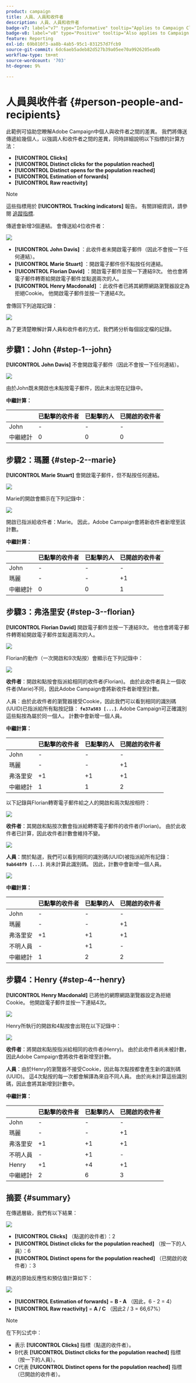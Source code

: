 ```yaml
---
product: campaign
title: 人員、人員和收件者
description: 人員、人員和收件者
badge-v7: label="v7" type="Informative" tooltip="Applies to Campaign Classic v7"
badge-v8: label="v8" type="Positive" tooltip="Also applies to Campaign v8"
feature: Reporting
exl-id: 69b810f3-aa8b-4ab5-95c1-831257d7fcb9
source-git-commit: 6dc6aeb5adeb82d527b39a05ee70a9926205ea0b
workflow-type: tm+mt
source-wordcount: '703'
ht-degree: 9%

---
```


# 人員與收件者 {#person-people-and-recipients}



此範例可協助您瞭解Adobe Campaign中個人與收件者之間的差異。 我們將傳送傳遞給幾個人，以強調人和收件者之間的差異，同時詳細說明以下指標的計算方法：

* **[!UICONTROL Clicks]**
* **[!UICONTROL Distinct clicks for the population reached]**
* **[!UICONTROL Distinct opens for the population reached]**
* **[!UICONTROL Estimation of forwards]**
* **[!UICONTROL Raw reactivity]**

>[!NOTE]
>
>這些指標用於 **[!UICONTROL Tracking indicators]** 報告。 有關詳細資訊，請參閱 [追蹤指標](../../reporting/using/delivery-reports.md#tracking-indicators).

傳遞會新增3個連結。 會傳送給4位收件者：

![](assets/s_ncs_user_indicators_example_1.png)

* **[!UICONTROL John Davis]** ：此收件者未開啟電子郵件（因此不會按一下任何連結）。
* **[!UICONTROL Marie Stuart]** ：開啟電子郵件但不點按任何連結。
* **[!UICONTROL Florian David]** ：開啟電子郵件並按一下連結9次。 他也會將電子郵件轉寄給開啟電子郵件並點選兩次的人。
* **[!UICONTROL Henry Macdonald]** ：此收件者已將其網際網路瀏覽器設定為拒絕Cookie。 他開啟電子郵件並按一下連結4次。

會傳回下列追蹤記錄：

![](assets/s_ncs_user_indicators_example_2.png)

為了更清楚瞭解計算人員和收件者的方式，我們將分析每個設定檔的記錄。

## 步驟1：John {#step-1--john}

**[!UICONTROL John Davis]** 不會開啟電子郵件（因此不會按一下任何連結）。

![](assets/s_ncs_user_indicators_example_8.png)

由於John既未開啟也未點按電子郵件，因此未出現在記錄中。

**中繼計算：**

|  | 已點擊的收件者 | 已點擊的人 | 已開啟的收件者 |
|---|---|---|---|
| John | - | - | - |
| 中繼總計 | 0 | 0 | 0 |

## 步驟2：瑪麗 {#step-2--marie}

**[!UICONTROL Marie Stuart]** 會開啟電子郵件，但不點按任何連結。

![](assets/s_ncs_user_indicators_example_7.png)

Marie的開啟會顯示在下列記錄中：

![](assets/s_ncs_user_indicators_example_4bis.png)

開啟已指派給收件者：Marie。 因此，Adobe Campaign會將新收件者新增至該計數。

**中繼計算：**

|  | 已點擊的收件者 | 已點擊的人 | 已開啟的收件者 |
|---|---|---|---|
| John | - | - | - |
| 瑪麗 | - | - | +1 |
| 中繼總計 | 0 | 0 | 1 |

## 步驟3：弗洛里安 {#step-3--florian}

**[!UICONTROL Florian David]** 開啟電子郵件並按一下連結9次。 他也會將電子郵件轉寄給開啟電子郵件並點選兩次的人。

![](assets/s_ncs_user_indicators_example_9.png)

Florian的動作（一次開啟和9次點按）會顯示在下列記錄中：

![](assets/s_ncs_user_indicators_example_3bis.png)

**收件者**：開啟和點按會指派給相同的收件者(Florian)。 由於此收件者與上一個收件者(Marie)不同，因此Adobe Campaign會將新收件者新增至計數。

人員：由於此收件者的瀏覽器接受Cookie，因此我們可以看到相同的識別碼(UUID)已指派給所有點按記錄： **`fe37a503 [...]`**. Adobe Campaign可正確識別這些點按為屬於同一個人。 計數中會新增一個人員。

**中繼計算：**

|  | 已點擊的收件者 | 已點擊的人 | 已開啟的收件者 |
|---|---|---|---|
| John | - | - | - |
| 瑪麗 | - | - | +1 |
| 弗洛里安 | +1 | +1 | +1 |
| 中繼總計 | 1 | 1 | 2 |

以下記錄與Florian轉寄電子郵件給之人的開啟和兩次點按相符：

![](assets/s_ncs_user_indicators_example_6bis.png)

**收件者**：其開啟和點按次數會指派給轉寄電子郵件的收件者(Florian)。 由於此收件者已計算，因此收件者計數會維持不變。

![](assets/s_ncs_user_indicators_example_12.png)

**人員**：關於點選，我們可以看到相同的識別碼(UUID)被指派給所有記錄： **`9ab648f9 [...]`**. 尚未計算此識別碼。 因此，計數中會新增一個人員。

![](assets/s_ncs_user_indicators_example_13.png)

**中繼計算：**

|  | 已點擊的收件者 | 已點擊的人 | 已開啟的收件者 |
|---|---|---|---|
| John | - | - | - |
| 瑪麗 | - | - | +1 |
| 弗洛里安 | +1 | +1 | +1 |
| 不明人員 | - | +1 | - |
| 中繼總計 | 1 | 2 | 2 |

## 步驟4：Henry {#step-4--henry}

**[!UICONTROL Henry Macdonald]** 已將他的網際網路瀏覽器設定為拒絕Cookie。 他開啟電子郵件並按一下連結4次。

![](assets/s_ncs_user_indicators_example_10.png)

Henry所執行的開啟和4點按會出現在以下記錄中：

![](assets/s_ncs_user_indicators_example_5bis.png)

**收件者**：將開啟和點按指派給相同的收件者(Henry)。 由於此收件者尚未被計數，因此Adobe Campaign會將收件者新增至計數。

**人員**：由於Henry的瀏覽器不接受Cookie，因此每次點按都會產生新的識別碼(UUID)。 這4次點按的每一次都會解譯為來自不同人員。 由於尚未計算這些識別碼，因此會將其新增到計數中。

**中繼計算：**

|  | 已點擊的收件者 | 已點擊的人 | 已開啟的收件者 |
|---|---|---|---|
| John | - | - | - |
| 瑪麗 | - | - | +1 |
| 弗洛里安 | +1 | +1 | +1 |
| 不明人員 | - | +1 | - |
| Henry | +1 | +4 | +1 |
| 中繼總計 | 2 | 6 | 3 |

## 摘要 {#summary}

在傳遞層級，我們有以下結果：

![](assets/s_ncs_user_indicators_example.png)

* **[!UICONTROL Clicks]** （點選的收件者）：2
* **[!UICONTROL Distinct clicks for the population reached]** （按一下的人員）：6
* **[!UICONTROL Distinct opens for the population reached]** （已開啟的收件者）：3

轉送的原始反應性和預估值計算如下：

![](assets/s_ncs_user_indicators_example11.png)

* **[!UICONTROL Estimation of forwards]** = **B - A** （因此，6 - 2 = 4）
* **[!UICONTROL Raw reactivity]** = **A / C** （因此2 / 3 = 66,67%）

>[!NOTE]
>
>在下列公式中：
>
>* 表示 **[!UICONTROL Clicks]** 指標（點選的收件者）。
>* B代表 **[!UICONTROL Distinct clicks for the population reached]** 指標（按一下的人員）。
>* C代表 **[!UICONTROL Distinct opens for the population reached]** 指標（已開啟的收件者）。

